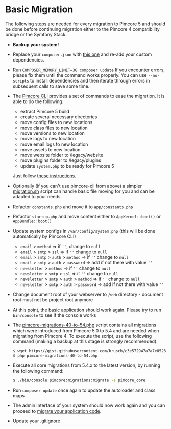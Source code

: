 # Basic Migration

The following steps are needed for every migration to Pimcore 5 and should be done before continuing migration either
to the Pimcore 4 compatibility bridge or the Symfony Stack.

- **Backup your system!**

- Replace your `composer.json` with [this one](https://github.com/pimcore/skeleton/blob/master/composer.json) and re-add your custom dependencies. 
  
- Run `COMPOSER_MEMORY_LIMIT=3G composer update`
If you encounter errors, please fix them until the command works properly.
You can use `--no-scripts` to install dependencies and then iterate through errors in subsequent calls to save some time.

- The [Pimcore CLI](https://github.com/pimcore/pimcore-cli) provides a set of commands to ease the migration. It is able
  to do the following:

  - extract Pimcore 5 build
  - create several necessary directories
  - move config files to new locations
  - move class files to new location
  - move versions to new location
  - move logs to new location
  - move email logs to new location
  - move assets to new location
  - move website folder to /legacy/website
  - move plugins folder to /legacy/plugins
  - update `system.php` to be ready for Pimcore 5
  
  Just follow [these instructions](https://github.com/pimcore/pimcore-cli/blob/master/doc/pimcore_5_migration.md).
  
- Optionally (if you can't use pimcore-cli from above) a simpler [migration.sh](./migration.sh) script can handle basic file moving for you and can be adapted to your needs
- Refactor `constants.php` and move it to `app/constants.php`
- Refactor `startup.php` and move content either to `AppKernel::boot()` or `AppBundle::boot()`

- Update system configs in `/var/config/system.php` (this will be done automatically by Pimcore CLI)
    - `email` > `method` => if `''`, change to `null`
    - `email` > `smtp` > `ssl` => if `''` change to `null`
    - `email` > `smtp` > `auth` > `method` => if `''` change to `null`
    - `email` > `smtp` > `auth` > `password` => add if not there with value `''`
    - `newsletter` > `method` => if `''` change to `null`
    - `newsletter` > `smtp` > `ssl` => if `''` change to `null`
    - `newsletter` > `smtp` > `auth` > `method` => if `''` change to `null`
    - `newsletter` > `smtp` > `auth` > `password` => add if not there with value `''`

- Change document root of your webserver to `/web` directory - document root must not be project root anymore

- At this point, the basic application should work again. Please try to run `bin/console` to see if the console works

- The [pimcore-migrations-40-to-54.php](https://gist.github.com/brusch/c3e572947a7a7e8523e18e9787cf88c3) script contains
  all migrations which were introduced from Pimcore 5.0 to 5.4 and are needed when migrating from Pimcore 4. 
  To execute the script, use the following command (making a backup at this stage is strongly recommended):
  
  ```bash
  $ wget https://gist.githubusercontent.com/brusch/c3e572947a7a7e8523e18e9787cf88c3/raw/da97304ab59a7220ef41e1c09346a5370dda898c/pimcore-migrations-40-to-54.php -O  pimcore-migrations-40-to-54.php 
  $ php pimcore-migrations-40-to-54.php
  ```
  
- Execute all core migrations from 5.4.x to the latest version, by running the following command: 

  ```bash
  $ ./bin/console pimcore:migrations:migrate -s pimcore_core 
  ```
  
- Run `composer update` once again to update the autoloader and class maps
- The admin interface of your system should now work again and you can proceed to [migrate your application code](./README.md). 
- Update your [.gitignore](https://github.com/pimcore/skeleton/blob/master/.gitignore)
